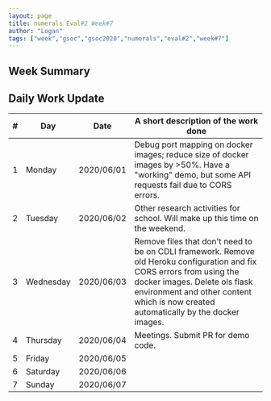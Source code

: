 ```yaml
---
layout: page
title: numerals Eval#2 Week#7
author: "Logan"
tags: ["week","gsoc","gsoc2020","numerals","eval#2","week#7"]
---
```


## Week Summary



## Daily Work Update

|\#|Day|Date|A short description of the work done|  
|---	|---	|---	|---	|  
|1   	| Monday 	|   2020/06/01	| Debug port mapping on docker images; reduce size of docker images by &gt;50%. Have a "working" demo, but some API requests fail due to CORS errors.  	|  
|2   	| Tuesday  	|   2020/06/02	| Other research activities for school. Will make up this time on the weekend.	|  
|3   	| Wednesday  	|  2020/06/03 	| Remove files that don't need to be on CDLI framework. Remove old Heroku configuration and fix CORS errors from using the docker images. Delete ols flask environment and other content which is now created automatically by the docker images.	| 
|4   	| Thursday  	|   2020/06/04	| Meetings. Submit PR for demo code.  	|  
|5   	| Friday  	|   2020/06/05	|   	|  
|6   	| Saturday  	|   2020/06/06	|   	|  
|7   	| Sunday  	|   2020/06/07	|   	|  
